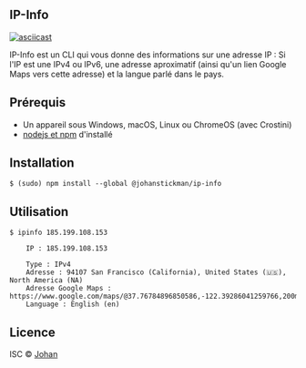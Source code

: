 ## IP-Info

[![asciicast](https://firebasestorage.googleapis.com/v0/b/storage-bf183.appspot.com/o/otherImages%2FIP-Info_2.0.0.gif?alt=media)](https://asciinema.org/a/EG3LnyWcHQcPidXCNAptcP4aH)

IP-Info est un CLI qui vous donne des informations sur une adresse IP : Si l'IP est une IPv4 ou IPv6, une adresse aproximatif (ainsi qu'un lien Google Maps vers cette adresse) et la langue parlé dans le pays.


## Prérequis

* Un appareil sous Windows, macOS, Linux ou ChromeOS (avec Crostini)
* [nodejs et npm](https://nodejs.org) d'installé


## Installation

```
$ (sudo) npm install --global @johanstickman/ip-info
```


## Utilisation

```
$ ipinfo 185.199.108.153

    IP : 185.199.108.153

    Type : IPv4
    Adresse : 94107 San Francisco (California), United States (🇺🇸), North America (NA)
    Adresse Google Maps : https://www.google.com/maps/@37.76784896850586,-122.39286041259766,200m/data=!3m1!1e3
    Language : English (en)
```


## Licence

ISC © [Johan](https://johanstick.me)

